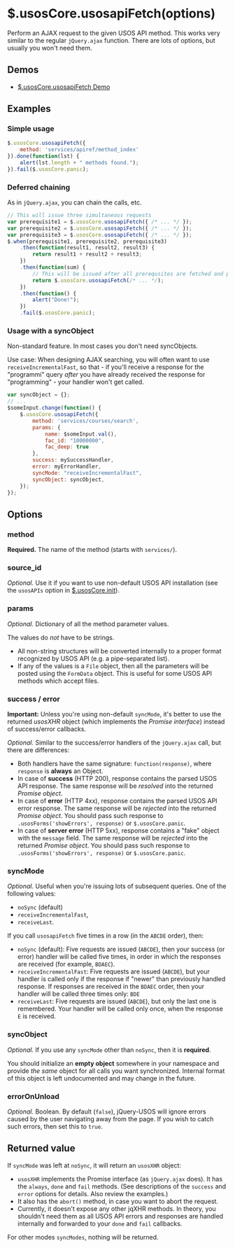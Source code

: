 $.usosCore.usosapiFetch(options)
================================

Perform an AJAX request to the given USOS API method. This works very similar
to the regular `jQuery.ajax` function. There are lots of options, but usually
you won't need them.

Demos
-----

  * [$.usosCore.usosapiFetch Demo](http://jsfiddle.net/gh/get/jquery/1.9.1/dependencies/migrate,ui/MUCI/jquery-usos/tree/master/jsfiddle-demos/core.usosapiFetch)

Examples
--------

### Simple usage

```javascript
$.usosCore.usosapiFetch({
    method: 'services/apiref/method_index'
}).done(function(lst) {
    alert(lst.length + " methods found.");
}).fail($.usosCore.panic);
```

### Deferred chaining

As in `jQuery.ajax`, you can chain the calls, etc.

```javascript
// This will issue three simultaneous requests
var prerequisite1 = $.usosCore.usosapiFetch({ /* ... */ });
var prerequisite2 = $.usosCore.usosapiFetch({ /* ... */ });
var prerequisite3 = $.usosCore.usosapiFetch({ /* ... */ });
$.when(prerequisite1, prerequisite2, prerequisite3)
    .then(function(result1, result2, result3) {
        return result1 + result2 + result3;
    })
    .then(function(sum) {
        // This will be issued after all prerequsites are fetched and processed.
        return $.usosCore.usosapiFetch(/* ... */);
    })
    .then(function() {
        alert("Done!");
    })
    .fail($.usosCore.panic);
```

### Usage with a syncObject

Non-standard feature. In most cases you don't need syncObjects.

Use case: When designing AJAX searching, you will often want to use
`receiveIncrementalFast`, so that - if you'll receive a response for the
"programmi" query *after* you have already received the response for
"programming" - your handler won't get called.

```javascript
var syncObject = {};
// ...
$someInput.change(function() {
    $.usosCore.usosapiFetch({
        method: 'services/courses/search',
        params: {
            name: $someInput.val(),
            fac_id: "10000000",
            fac_deep: true
        },
        success: mySuccessHandler,
        error: myErrorHandler,
        syncMode: "receiveIncrementalFast",
        syncObject: syncObject,
    });
});
```


Options
-------

### method

**Required.** The name of the method (starts with `services/`).

### source_id

*Optional.* Use it if you want to use non-default USOS API installation (see
the `usosAPIs` option in [$.usosCore.init](core.init.md)).

### params

*Optional.* Dictionary of all the method parameter values.

The values do *not* have to be strings.

  * All non-string structures will be converted internally to a proper format
    recognized by USOS API (e.g. a pipe-separated list).
  * If any of the values is a `File` object, then all the parameters will be
    posted using the `FormData` object. This is useful for some USOS API methods
    which accept files.

### success / error

**Important:** Unless you're using non-default `syncMode`, it's better to use
the returned *usosXHR* object (which implements the *Promise interface*)
instead of success/error callbacks.

*Optional.* Similar to the success/error handlers of the `jQuery.ajax` call,
but there are differences:

  * Both handlers have the same signature: `function(response)`, where
    `response` is **always** an Object.
  * In case of **success** (HTTP 200), response contains the parsed USOS API
    response. The same response will be *resolved* into the returned *Promise
    object*.
  * In case of **error** (HTTP 4xx), response contains the parsed USOS API
    error response. The same response will be *rejected* into the returned
    *Promise object*. You should pass such response to
    `.usosForms('showErrors', response)` or `$.usosCore.panic`.
  * In case of **server error** (HTTP 5xx), response contains a "fake" object
    with the `message` field. The same response will be *rejected* into the
    returned *Promise object*. You should pass such response to
    `.usosForms('showErrors', response)` or `$.usosCore.panic`.

### syncMode

*Optional.* Useful when you're issuing lots of subsequent queries. One of the
following values:

  * `noSync` (default)
  * `receiveIncrementalFast`,
  * `receiveLast`.

If you call `usosapiFetch` five times in a row (in the `ABCDE` order), then:

  * `noSync` (default): Five requests are issued (`ABCDE`), then your success
    (or error) handler will be called five times, in order in which the responses
    are received (for example, `BDAEC`).
  * `receiveIncrementalFast`: Five requests are issued (`ABCDE`), but your
    handler is called only if the response if "newer" than previously handled
    response. If responses are received in the `BDAEC` order, then your handler
    will be called three times only: `BDE`
  * `receiveLast`: Five requests are issued (`ABCDE`), but only the last one
    is remembered. Your handler will be called only once, when the response `E`
    is received.

<!--

TODO: Other options to be (possibly) implemented in the future:
- "receiveIncremental": [2] =ABCDE= [3] =ABCDE=
- "sendIncremental": Same as above, but B is issued after the response
  to A is received and handled (may take much more time!):
  [2] =ABCDE= [3] =ABCDE=
- "sendLast": B-D are not issued at all. E is issued after the response
  to A is received and handled: [2] =AE= [3] =AE=
- "sendAndReceiveLast": This behaves like "receiveLast" and "sendLast"
  together: [2] =AE= [3] =E=.

-->

### syncObject

*Optional.* If you use any `syncMode` other than `noSync`, then it is **required**.

You should initialize an **empty object** somewhere in your namespace and
provide *the same* object for all calls you want synchronized. Internal format
of this object is left undocumented and may change in the future.

### errorOnUnload

*Optional.* Boolean. By default (`false`), jQuery-USOS will ignore errors caused
by the user navigating away from the page. If you wish to catch such errors,
then set this to `true`.


Returned value
--------------

If `syncMode` was left at `noSync`, it will return an `usosXHR` object:

  * `usosXHR` implements the Promise interface (as `jQuery.ajax` does). It
    has the `always`, `done` and `fail` methods. (See descriptions of the
    `success` and `error` options for details. Also review the examples.)
  * It also has the `abort()` method, in case you want to abort the request.
  * Currently, it doesn't expose any other jqXHR methods. In theory, you
    shouldn't need them as all USOS API errors and responses are handled 
    internally and forwarded to your `done` and `fail` callbacks.

For other modes `syncModes`, nothing will be returned.
